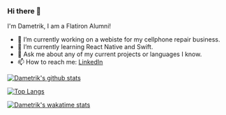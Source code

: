 ### Hi there 👋

I'm Dametrik, I am a Flatiron Alumni!

- 🔭 I’m currently working on a webiste for my cellphone repair business.
- 🌱 I’m currently learning React Native and Swift.
- 💬 Ask me about any of my current projects or languages I know.
- 📫 How to reach me: [LinkedIn](https://www.linkedin.com/in/dametrik-fick-34971913a/) 

[![Dametrik's github stats](https://github-readme-stats.vercel.app/api?username=DeLaCruz26&count_private=true&show_icons=true&theme=dracula&hide_rank=false&hide=stars)](https://github.com/anuraghazra/github-readme-stats)

[![Top Langs](https://github-readme-stats.vercel.app/api/top-langs/?username=DeLaCruz26&layout=compact)](https://github.com/anuraghazra/github-readme-stats)

[![Dametrik's wakatime stats](https://github-readme-stats.vercel.app/api/wakatime?username=DeLaCruz26)](https://github.com/anuraghazra/github-readme-stats)
